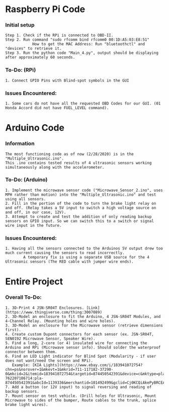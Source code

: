 # Raspberry Pi Code
### Initial setup
    Step 1. Check if the RPi is connected to OBD-II.
    Step 2. Run command "sudo rfcomm bind rfcomm0 00:1D:A5:03:E8:51"
                How to get the MAC Address: Run "bluetoothctl" and "devices" to retrieve it.
    Step 3. Run the python code "Main_4.py", output should be displaying after approximately 60 seconds.
    
### To-Do: (RPi)
    1. Connect GPIO Pins with Blind-spot symbols in the GUI
    
### Issues Encountered: 
    1. Some cars do not have all the requested OBD Codes for our GUI. (01 Honda Accord did not have FUEL_LEVEL command).

# Arduino Code
### Information
    The most functioning code as of now (2/28/2020) is in the "Multiple_Ultrasonic.ino".
    This .ino contains tested results of 4 ultrasonic sensors working simultaneously along with the accelerometer.
    
### To-Do: (Arduino)
    1. Implement the microwave sensor code ("Microwave_Sensor_2.ino", uses MPH rather than motion) into the "Multiple_Ultrasonic.ino" and test using all sensors.
    2. Fill in the portion of the code to turn the brake light relay on and off. (Relay takes a 5V input to switch a high voltage source on and off, in our case, 12V).
    3. Attempt to create and test the addition of only reading backup sensors on GPIO input. So we can switch this to a switch or signal wire input in the future.
    
### Issues Encountered:
    1. Having all the sensors connected to the Arduinos 5V output drew too much current causing the sensors to read incorrectly.
            A temporary fix is using a separate USB source for the 4 Ultrasonic sensors (The RED cable with jumper wire ends).

# Entire Project
### Overall To-Do:
    1. 3D-Print 4 JSN-SR04T Enclosures. [Link](https://www.thingiverse.com/thing:3007089)
    2. 3D-Model an enclosure to fit the Arduino, 4 JSN-SR04T Modules, and 4-Channel Relay. (Mounting holes and wire holes).
    3. 3D-Model an enclosure for the Microwave sensor (retrieve dimensions first).
    4. Create custom Dupont connectors for each sensor (ex. JSN-SR04T, SEN0192 Microwave Sensor, Speaker Wire).
    5. Find a long, 2-core (or 4) insulated wire for connecting the Arduino and RPi (Microwave sensor info). Should solder the waterproof connector between them. 
    6. Find an LED Light indicator for Blind Spot (Modularity - if user does not want/need the screen and RPi).
       Example: [KIA Lights](https://www.ebay.com/i/183941072754?chn=ps&norover=1&mkevt=1&mkrid=711-117182-37290-0&mkcid=2&itemid=183941072754&targetid=874450542391&device=c&mktype=pla&googleloc=9032168&poi=&campaignid=9343999437&mkgroupid=103102736148&rlsatarget=aud-762207186714:pla-874450542391&abcId=1139336&merchantid=101492499&gclid=Cj0KCQiAkePyBRCEARIsAMy5SctQ5NckdIsExAfQYjG4616pFNezB2RSsZuSuKeKJnsuPxd1MI_JtQ4aAjNPEALw_wcB)
    7. Add a button (or 12V input) to signal reversing and reading of backup sensors.
    7. Mount sensor on test vehicle. (Drill holes for Ultrasonic, Mount Microwave to sides of the bumper, Route cables to the trunk, splice brake light wires).
